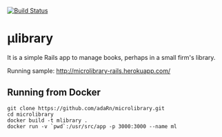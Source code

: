 [![Build Status](https://travis-ci.org/adaRn/microlibrary.svg?branch=master)](https://travis-ci.org/adaRn/microlibrary)

# μlibrary
It is a simple Rails app to manage books, perhaps in a small firm's library.

Running sample: http://microlibrary-rails.herokuapp.com/

## Running from Docker
```
git clone https://github.com/adaRn/microlibrary.git
cd microlibrary
docker build -t mlibrary .
docker run -v `pwd`:/usr/src/app -p 3000:3000 --name ml
```
